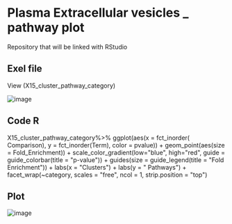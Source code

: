 # Plasma Extracellular vesicles _ pathway plot
Repository that will be linked with RStudio

## Exel file 
View (X15_cluster_pathway_category)

![image](https://user-images.githubusercontent.com/112773242/226803745-167c6bc9-2925-4c50-993c-668b6df47568.png)


## Code R 
X15_cluster_pathway_category%>% ggplot(aes(x = fct_inorder( Comparison), y = fct_inorder(Term), color = pvalue)) + geom_point(aes(size = Fold_Enrichment)) +   scale_color_gradient(low="blue", high="red", guide = guide_colorbar(title = "p-value")) +   guides(size = guide_legend(title = "Fold Enrichment")) + labs(x = "Clusters") + labs(y = " Pathways") + facet_wrap(~category, scales = "free", ncol = 1, strip.position = "top")

## Plot 

![image](https://user-images.githubusercontent.com/112773242/226802646-13a673c8-9f70-4837-aca2-f21638e2a66e.png)
